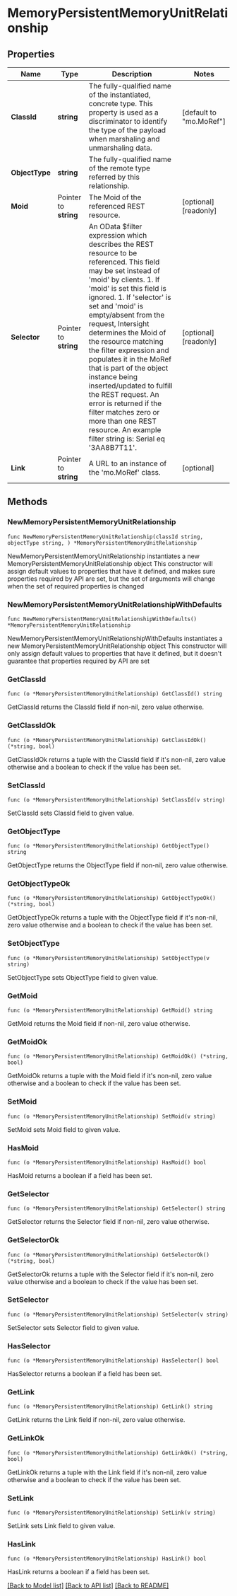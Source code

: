 # MemoryPersistentMemoryUnitRelationship

## Properties

Name | Type | Description | Notes
------------ | ------------- | ------------- | -------------
**ClassId** | **string** | The fully-qualified name of the instantiated, concrete type. This property is used as a discriminator to identify the type of the payload when marshaling and unmarshaling data. | [default to "mo.MoRef"]
**ObjectType** | **string** | The fully-qualified name of the remote type referred by this relationship. | 
**Moid** | Pointer to **string** | The Moid of the referenced REST resource. | [optional] [readonly] 
**Selector** | Pointer to **string** | An OData $filter expression which describes the REST resource to be referenced. This field may be set instead of &#39;moid&#39; by clients. 1. If &#39;moid&#39; is set this field is ignored. 1. If &#39;selector&#39; is set and &#39;moid&#39; is empty/absent from the request, Intersight determines the Moid of the resource matching the filter expression and populates it in the MoRef that is part of the object instance being inserted/updated to fulfill the REST request. An error is returned if the filter matches zero or more than one REST resource. An example filter string is: Serial eq &#39;3AA8B7T11&#39;. | [optional] [readonly] 
**Link** | Pointer to **string** | A URL to an instance of the &#39;mo.MoRef&#39; class. | [optional] 

## Methods

### NewMemoryPersistentMemoryUnitRelationship

`func NewMemoryPersistentMemoryUnitRelationship(classId string, objectType string, ) *MemoryPersistentMemoryUnitRelationship`

NewMemoryPersistentMemoryUnitRelationship instantiates a new MemoryPersistentMemoryUnitRelationship object
This constructor will assign default values to properties that have it defined,
and makes sure properties required by API are set, but the set of arguments
will change when the set of required properties is changed

### NewMemoryPersistentMemoryUnitRelationshipWithDefaults

`func NewMemoryPersistentMemoryUnitRelationshipWithDefaults() *MemoryPersistentMemoryUnitRelationship`

NewMemoryPersistentMemoryUnitRelationshipWithDefaults instantiates a new MemoryPersistentMemoryUnitRelationship object
This constructor will only assign default values to properties that have it defined,
but it doesn't guarantee that properties required by API are set

### GetClassId

`func (o *MemoryPersistentMemoryUnitRelationship) GetClassId() string`

GetClassId returns the ClassId field if non-nil, zero value otherwise.

### GetClassIdOk

`func (o *MemoryPersistentMemoryUnitRelationship) GetClassIdOk() (*string, bool)`

GetClassIdOk returns a tuple with the ClassId field if it's non-nil, zero value otherwise
and a boolean to check if the value has been set.

### SetClassId

`func (o *MemoryPersistentMemoryUnitRelationship) SetClassId(v string)`

SetClassId sets ClassId field to given value.


### GetObjectType

`func (o *MemoryPersistentMemoryUnitRelationship) GetObjectType() string`

GetObjectType returns the ObjectType field if non-nil, zero value otherwise.

### GetObjectTypeOk

`func (o *MemoryPersistentMemoryUnitRelationship) GetObjectTypeOk() (*string, bool)`

GetObjectTypeOk returns a tuple with the ObjectType field if it's non-nil, zero value otherwise
and a boolean to check if the value has been set.

### SetObjectType

`func (o *MemoryPersistentMemoryUnitRelationship) SetObjectType(v string)`

SetObjectType sets ObjectType field to given value.


### GetMoid

`func (o *MemoryPersistentMemoryUnitRelationship) GetMoid() string`

GetMoid returns the Moid field if non-nil, zero value otherwise.

### GetMoidOk

`func (o *MemoryPersistentMemoryUnitRelationship) GetMoidOk() (*string, bool)`

GetMoidOk returns a tuple with the Moid field if it's non-nil, zero value otherwise
and a boolean to check if the value has been set.

### SetMoid

`func (o *MemoryPersistentMemoryUnitRelationship) SetMoid(v string)`

SetMoid sets Moid field to given value.

### HasMoid

`func (o *MemoryPersistentMemoryUnitRelationship) HasMoid() bool`

HasMoid returns a boolean if a field has been set.

### GetSelector

`func (o *MemoryPersistentMemoryUnitRelationship) GetSelector() string`

GetSelector returns the Selector field if non-nil, zero value otherwise.

### GetSelectorOk

`func (o *MemoryPersistentMemoryUnitRelationship) GetSelectorOk() (*string, bool)`

GetSelectorOk returns a tuple with the Selector field if it's non-nil, zero value otherwise
and a boolean to check if the value has been set.

### SetSelector

`func (o *MemoryPersistentMemoryUnitRelationship) SetSelector(v string)`

SetSelector sets Selector field to given value.

### HasSelector

`func (o *MemoryPersistentMemoryUnitRelationship) HasSelector() bool`

HasSelector returns a boolean if a field has been set.

### GetLink

`func (o *MemoryPersistentMemoryUnitRelationship) GetLink() string`

GetLink returns the Link field if non-nil, zero value otherwise.

### GetLinkOk

`func (o *MemoryPersistentMemoryUnitRelationship) GetLinkOk() (*string, bool)`

GetLinkOk returns a tuple with the Link field if it's non-nil, zero value otherwise
and a boolean to check if the value has been set.

### SetLink

`func (o *MemoryPersistentMemoryUnitRelationship) SetLink(v string)`

SetLink sets Link field to given value.

### HasLink

`func (o *MemoryPersistentMemoryUnitRelationship) HasLink() bool`

HasLink returns a boolean if a field has been set.


[[Back to Model list]](../README.md#documentation-for-models) [[Back to API list]](../README.md#documentation-for-api-endpoints) [[Back to README]](../README.md)


